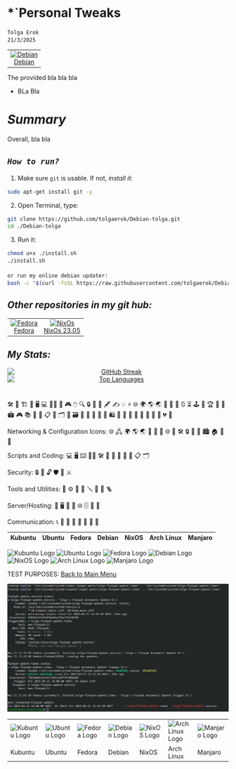 

# *`Personal Tweaks
```sh
Tolga Erok
21/3/2025
```
<div align="left">
  <table style="border-collapse: collapse; width: 100%; border: none;">
    <td align="center" style="border: none;">
        <a href="https://www.debian.org">
          <img src="https://flathub.org/img/distro/debian.svg" alt="Debian" style="width: 100%;">
          <br>Debian
        </a>
      </td>
    </tr>
  </table>
</div>

The provided bla bla bla

- BLa Bla

# *Summary*
Overall, bla bla

## *`How to run?`*

1. Make sure `git` is usable. If not, *install it:*

```sh
sudo apt-get install git -y
```

2. Open Terminal, type:

```sh
git clone https://github.com/tolgaerok/Debian-tolga.git
cd ./Debian-tolga
```

3. Run it:

```sh
chmod u+x ./install.sh
./install.sh

or run my online debian updater:
bash -c "$(curl -fsSL https://raw.githubusercontent.com/tolgaerok/Debian-tolga/main/SCRIPTS/DEBIAN-UPDATER.sh)"

```

## *Other repositories in my git hub:*

<div align="center">
  <table style="border-collapse: collapse; width: 100%; border: none;">
    <tr>
     <td align="center" style="border: none;">
        <a href="https://github.com/tolgaerok/fedora-tolga">
          <img src="https://flathub.org/img/distro/fedora.svg" alt="Fedora" style="width: 100%;">
          <br>Fedora
        </a>
      </td>
      <td align="center" style="border: none;">
        <a href="https://github.com/tolgaerok/NixOS-tolga">
          <img src="https://flathub.org/img/distro/nixos.svg" alt="NixOs" style="width: 100%;">
          <br>NixOs 23.05
        </a>
      </td>
    </tr>
  </table>
</div>

## *My Stats:*

<div align="center">

<div style="text-align: center;">
  <a href="https://git.io/streak-stats" target="_blank">
    <img src="http://github-readme-streak-stats.herokuapp.com?user=tolgaerok&theme=dark&background=000000" alt="GitHub Streak" style="display: block; margin: 0 auto;">
  </a>
  <div style="text-align: center;">
    <a href="https://github.com/anuraghazra/github-readme-stats" target="_blank">
      <img src="https://github-readme-stats.vercel.app/api/top-langs/?username=tolgaerok&layout=compact&theme=vision-friendly-dark" alt="Top Languages" style="display: block; margin: 0 auto;">
    </a>
  </div>
</div>
</div>













#
🛠️ 🔨 🏗️ 🧰 🖥️ 💻 🧑‍💻 📱 🎮 🖱️ 🔍 🔒 🔑 💾 🖋️ ✍️ 💡 ⚡ 🌐 🌍 🌎 🌏 📡 🔄 🔁 🔃 ⏳ 🕹️ 🎯 🏆 🏅 🏁 🏟️ 🎮 📚 📜 📑 📋 📂 🗂️ 🧾 🗃️ 🧠 🧪 🧬 🧳 🛒 🛍️ 🎉 🧡 💙 💚 💛 🧡 💜 🖤 💔 🤍

Networking & Configuration Icons:
🌐 🖧 🌍 🌎 🌏 📡 📶 🔌 🌐 🔗 🛠️ 🔒 🔑 🔧 🏙️ 🏠 🏢 🚀

Scripts and Coding:
💻 🖥️ ⌨️ 🧑‍💻 🛠️ 💾 📜 📑 📃 🧾 📋 🗂️

Security:
🔒 🔑 🔓 🛡️ 🔏 ⚔️

Tools and Utilities:
🔧 ⚙️ 🧰 🔨 🪛 🧲 🔩 🪜

Server/Hosting:
💾 🖥️ 📡 🔄 🌐 🗄️ 🔌 📶

Communication:
📞 📱 📨 📡 📶 💬 💬 📠

| Kubuntu | Ubuntu | Fedora | Debian | NixOS | Arch Linux | Manjaro |
| ------- | ------ | ------ | ------ | ----- | ---------- | ------- |




![Kubuntu Logo](https://upload.wikimedia.org/wikipedia/commons/e/e8/Kubuntu_Icon.png)
![Ubuntu Logo](https://upload.wikimedia.org/wikipedia/commons/thumb/1/16/Ubuntu_and_Ubuntu_Server_Icon.png/48px-Ubuntu_and_Ubuntu_Server_Icon.png)
![Fedora Logo](https://upload.wikimedia.org/wikipedia/commons/thumb/8/8f/Fedora_logo_%282021%29.svg/250px-Fedora_logo_%282021%29.svg.png)
![Debian Logo](https://upload.wikimedia.org/wikipedia/commons/thumb/4/4a/Debian-OpenLogo.svg/110px-Debian-OpenLogo.svg.png)
![NixOS Logo](https://upload.wikimedia.org/wikipedia/commons/thumb/c/c4/NixOS_logo.svg/220px-NixOS_logo.svg.png)
![Arch Linux Logo](https://upload.wikimedia.org/wikipedia/commons/thumb/f/f9/Archlinux-logo-standard-version.svg/250px-Archlinux-logo-standard-version.svg.png)
![Manjaro Logo](https://upload.wikimedia.org/wikipedia/commons/thumb/e/ea/Logo_manjaro_rounded_2022.svg/250px-Logo_manjaro_rounded_2022.svg.png)




TEST PURPOSES: [Back to Main Menu](https://github.com/tolgaerok/linuxtweaks/blob/main/README.md)

![alt text](image.png)



<table>
  <tr>
    <td><img src="https://upload.wikimedia.org/wikipedia/commons/e/e8/Kubuntu_Icon.png" width="50" height="50" alt="Kubuntu Logo"></td>
    <td><img src="https://upload.wikimedia.org/wikipedia/commons/thumb/1/16/Ubuntu_and_Ubuntu_Server_Icon.png/48px-Ubuntu_and_Ubuntu_Server_Icon.png" width="50" height="50" alt="Ubuntu Logo"></td>
    <td><img src="https://upload.wikimedia.org/wikipedia/commons/thumb/8/8f/Fedora_logo_%282021%29.svg/250px-Fedora_logo_%282021%29.svg.png" width="130" height="50" alt="Fedora Logo"></td>
    <td><img src="https://upload.wikimedia.org/wikipedia/commons/thumb/4/4a/Debian-OpenLogo.svg/110px-Debian-OpenLogo.svg.png" width="55" height="75" alt="Debian Logo"></td>
    <td><img src="https://upload.wikimedia.org/wikipedia/commons/thumb/c/c4/NixOS_logo.svg/220px-NixOS_logo.svg.png" width="130" height="50" alt="NixOS Logo"></td>
    <td><img src="https://upload.wikimedia.org/wikipedia/commons/thumb/f/f9/Archlinux-logo-standard-version.svg/250px-Archlinux-logo-standard-version.svg.png" width="130" height="50" alt="Arch Linux Logo"></td>
    <td><img src="https://upload.wikimedia.org/wikipedia/commons/thumb/e/ea/Logo_manjaro_rounded_2022.svg/250px-Logo_manjaro_rounded_2022.svg.png" width="130" height="50" alt="Manjaro Logo"></td>
  </tr>
  <tr>
    <td>Kubuntu</td>
    <td>Ubuntu</td>
    <td>Fedora</td>
    <td>Debian</td>
    <td>NixOS</td>
    <td>Arch Linux</td>
    <td>Manjaro</td>
  </tr>
</table>